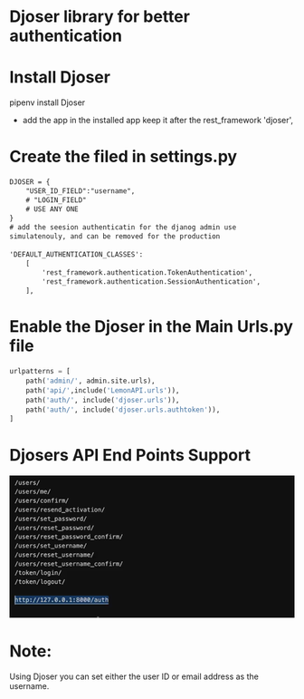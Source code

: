 #
# Djoser library for better authentication

# Install Djoser
pipenv install Djoser

- add the app in the installed app keep it after the rest_framework
'djoser',

# Create the filed in settings.py

```PY
DJOSER = {
    "USER_ID_FIELD":"username",
    # "LOGIN_FIELD"
    # USE ANY ONE
}
# add the seesion authenticatin for the djanog admin use simulatenouly, and can be removed for the production

'DEFAULT_AUTHENTICATION_CLASSES':
    [
        'rest_framework.authentication.TokenAuthentication',
        'rest_framework.authentication.SessionAuthentication',
    ],
```

# Enable the Djoser in the Main Urls.py file
```py
urlpatterns = [
    path('admin/', admin.site.urls),
    path('api/',include('LemonAPI.urls')),
    path('auth/', include('djoser.urls')),
    path('auth/', include('djoser.urls.authtoken')),
]
```
# Djosers API End Points Support 

![alt text](image-30.png)

# Note:
Using Djoser you can set either the user ID or email address as the username.
